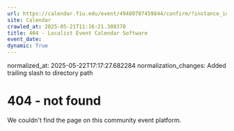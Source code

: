 ```yaml
---
url: https://calendar.fiu.edu/event/49489707459844/confirm/?instance_id=49489707470090&return=https%3A%2F%2Fcalendar.fiu.edu%2Fmiami_beach_urban_studios_364
site: Calendar
crawled_at: 2025-05-21T11:16:21.308378
title: 404 - Localist Event Calendar Software
event_date: 
dynamic: True
---
```

normalized_at: 2025-05-22T17:17:27.682284
normalization_changes: Added trailing slash to directory path

# 404 - not found
We couldn't find the page on this community event platform.
